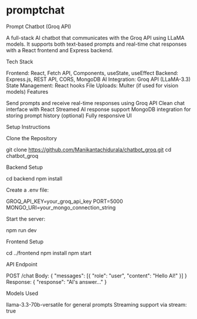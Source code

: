 ﻿# promptchat
Prompt Chatbot (Groq API)

A full-stack AI chatbot that communicates with the Groq API using LLaMA models. It supports both text-based prompts and real-time chat responses with a React frontend and Express backend.

Tech Stack

Frontend: React, Fetch API, Components, useState, useEffect
Backend: Express.js, REST API, CORS, MongoDB
AI Integration: Groq API (LLaMA-3.3)
State Management: React hooks
File Uploads: Multer (if used for vision models)
Features

Send prompts and receive real-time responses using Groq API
Clean chat interface with React
Streamed AI response support
MongoDB integration for storing prompt history (optional)
Fully responsive UI

Setup Instructions

Clone the Repository

git clone https://github.com/Manikantachidurala/chatbot_groq.git
cd chatbot_groq

Backend Setup

cd backend
npm install

Create a .env file:

GROQ_API_KEY=your_groq_api_key
PORT=5000
MONGO_URI=your_mongo_connection_string

Start the server:

npm run dev

Frontend Setup

cd ../frontend
npm install
npm start

API Endpoint

POST /chat
Body: { "messages": [{ "role": "user", "content": "Hello AI!" }] }
Response: { "response": "AI's answer..." }

Models Used

llama-3.3-70b-versatile for general prompts
Streaming support via stream: true

